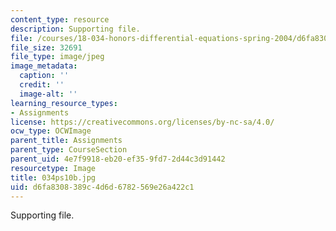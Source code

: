 ```yaml
---
content_type: resource
description: Supporting file.
file: /courses/18-034-honors-differential-equations-spring-2004/d6fa8308389c4d6d6782569e26a422c1_034ps10b.jpg
file_size: 32691
file_type: image/jpeg
image_metadata:
  caption: ''
  credit: ''
  image-alt: ''
learning_resource_types:
- Assignments
license: https://creativecommons.org/licenses/by-nc-sa/4.0/
ocw_type: OCWImage
parent_title: Assignments
parent_type: CourseSection
parent_uid: 4e7f9918-eb20-ef35-9fd7-2d44c3d91442
resourcetype: Image
title: 034ps10b.jpg
uid: d6fa8308-389c-4d6d-6782-569e26a422c1
---
```

Supporting file.